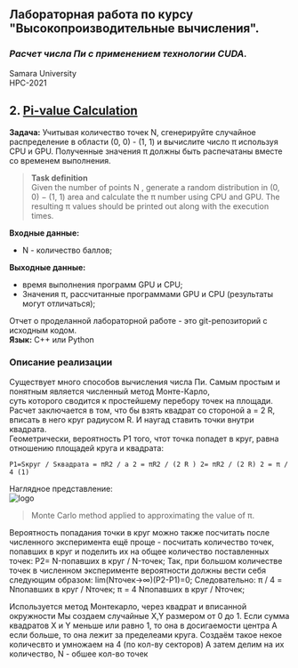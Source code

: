 ## Лабораторная работа по курсу "Высокопроизводительные вычисления".<br/>
### *Расчет числа Пи с применением технологии CUDA.* <br/>
Samara University <br/>
HPC-2021

## 2. [Pi-value Calculation](https://github.com/Dark-MonkGI/Laboratory-work/blob/8da7243a5a189b13cc9937f302980dcf433fccf5/1.%20VectorSum/HPC_Vector_GPU_ILia.ipynb)

**Задача:**  Учитывая количество точек N, сгенерируйте случайное распределение в области (0, 0) - (1, 1) и вычислите число π
используя CPU и GPU. Полученные значения π должны быть распечатаны вместе со временем выполнения.<br/>
> **Task definition** <br/>
> Given the number of points N , generate a random distribution in (0, 0) − (1, 1) area and calculate the π number
>using CPU and GPU. The resulting π values should be printed out along with the execution times.<br/>

**Входные данные:** <br/>
- N - количество баллов;<br/>

**Выходные данные:** <br/>
- время выполнения программ GPU и CPU;<br/>
- Значения π, рассчитанные программами GPU и CPU (результаты могут отличаться);<br/>

Отчет о проделанной лабораторной работе - это git-репозиторий с исходным кодом.<br/>
**Язык:**  C++ или Python <br/> 


###  **Описание реализации** 

Существует много способов вычисления числа Пи. Самым простым и понятным является численный метод Монте-Карло,<br/>
суть которого сводится к простейшему перебору точек на площади.<br/>
Расчет заключается в том, что бы взять квадрат со стороной a = 2 R, вписать в него круг радиусом R. И наугад ставить точки внутри квадрата.<br/>
Геометрически, вероятность P1 того, чтот точка попадет в круг, равна отношению площадей круга и квадрата:<br/>

   `P1=Sкруг / Sквадрата = πR2 / a 2 = πR2 / (2 R ) 2= πR2 / (2 R) 2 = π / 4 (1)`

Наглядное представление:<br/>
![logo](https://habrastorage.org/getpro/habr/post_images/011/ef8/989/011ef8989001df204b33142805371d9b.gif)
> Monte Carlo method applied to approximating the value of π.

Вероятность попадания точки в круг можно также посчитать после численного эксперимента ещё проще - посчитать количество точек, попавших в круг и поделить их на общее количество поставленных точек:
P2= N-попавших в круг / N-точек;
Так, при большом количестве точек в численном эксперименте вероятности должны вести себя cледующим образом:
lim(Nточек→∞)⁡(P2-P1)=0;
Следовательно:
π / 4 = Nпопавших в круг / Nточек;
π = 4 Nпопавших в круг / Nточек; 





Используется метод Монтекарло, через квадрат и вписанной окружности
    Мы создаем случайные X,Y размером от 0 до 1.
    Если сумма квадратов X и Y меньше или равно 1, то она в досигаемости центра
    А если больше, то она лежит за пределеами круга.
    Создаём такое некое количесвто и умножаем на 4 (по кол-ву секторов)
    А затем делим на их количество, N - обшее кол-во точек
    
    
